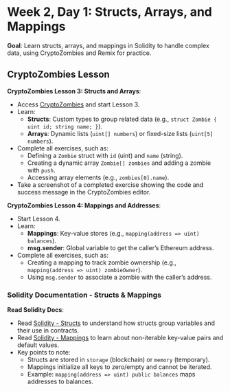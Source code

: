 # Week 2, Day 1: Structs, Arrays, and Mappings

**Goal**: Learn structs, arrays, and mappings in Solidity to handle complex data, using CryptoZombies and Remix for practice.

## CryptoZombies Lesson

**CryptoZombies Lesson 3: Structs and Arrays**:

- Access [CryptoZombies](https://cryptozombies.io/) and start Lesson 3.
- Learn:
  - **Structs**: Custom types to group related data (e.g., `struct Zombie { uint id; string name; }`).
  - **Arrays**: Dynamic lists (`uint[] numbers`) or fixed-size lists (`uint[5] numbers`).
- Complete all exercises, such as:
  - Defining a `Zombie` struct with `id` (uint) and `name` (string).
  - Creating a dynamic array `Zombie[] zombies` and adding a zombie with `push`.
  - Accessing array elements (e.g., `zombies[0].name`).
- Take a screenshot of a completed exercise showing the code and success message in the CryptoZombies editor.

**CryptoZombies Lesson 4: Mappings and Addresses**:

- Start Lesson 4.
- Learn:
  - **Mappings**: Key-value stores (e.g., `mapping(address => uint) balances`).
  - **msg.sender**: Global variable to get the caller’s Ethereum address.
- Complete all exercises, such as:
  - Creating a mapping to track zombie ownership (e.g., `mapping(address => uint) zombieOwner`).
  - Using `msg.sender` to associate a zombie with the caller’s address.

### Solidity Documentation - Structs & Mappings

**Read Solidity Docs**:

- Read [Solidity - Structs](https://docs.soliditylang.org/en/latest/types.html#structs) to understand how structs group variables and their use in contracts.
- Read [Solidity - Mappings](https://docs.soliditylang.org/en/latest/types.html#mapping-types) to learn about non-iterable key-value pairs and default values.
- Key points to note:
  - Structs are stored in `storage` (blockchain) or `memory` (temporary).
  - Mappings initialize all keys to zero/empty and cannot be iterated.
  - Example: `mapping(address => uint) public balances` maps addresses to balances.
